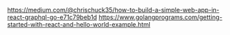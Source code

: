 https://medium.com/@chrischuck35/how-to-build-a-simple-web-app-in-react-graphql-go-e71c79beb1d
https://www.golangprograms.com/getting-started-with-react-and-hello-world-example.html